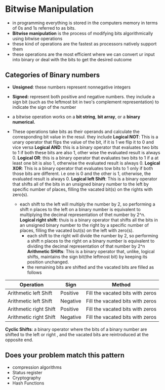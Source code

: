 # Bitwise Manipulation
- in programming everything is stored in the computers memory in terms of 0s and 1s referred to as bits.
- **Bitwise manipulation** is the process of modifying bits algorithmically using bitwise operations
- these kind of operations are the fastest as processors natively support them
- these operations are the most efficient where we can convert ur input into binary or deal with the bits to get the desired outcome

## Categories of Binary numbers
- **Unsigned**:  these numbers represent nonnegative integers
- **Signed:** represent both positive and negative numbers. they include a sign bit (such as the leftmost bit in two's complement representation) to indicate the sign of the number


- a bitwise operation works on a **bit string**, **bit array**, or a **binary numerical.**
- These operations take bits as their operands and calculate the corresponding bit value in the resul. they include
**Logical NOT**: This is a unary operator that flips the value of the bit, if it is 1 we flip it to 0 and vice versa
**Logical AND**: this is a binary operator that evaluates two bits to 1 if both these bits are also 1, other wise the evaluated result is always 0.
**Logical OR**: this is a binary operator that evaluates two bits to 1 if a at least one bit is also 1, otherwise the evaluated result is always 0.
**Logical XOR**: This is a binary operator that evaluates tow bits to 1 only if both those bits are different. i.e one is 0 and the other is 1, otherwise, the evaluated result is always 0.
**Logical left Shift**: This is a binary operator that shifts all of the bits in an unsigned binary number to the left by specific number of places, filling the vacated bit(s) on the rights with zero(s).
  - each shift to the left will multiply the number by 2, so performing a shift n places to the left on a binary number is equivalent to multiplying the decimal representation of thet number by 2^n.
**Logical right shift**: thuis is a binary operator that shifts all the bits in an unsigned binary number to the right by a specific number of places, filling the vacated but(s) on the left with zero(s).
    - each shift to the right will divide the number by 2, so performing a shift n places to the right on a binary number is equivalent to dividing the decimal representation of that number by 2^n
**Arithmetic SHifts**: This is a binary operator that, unlike, logical shifts, maintains the sign bit(the leftmost bit) by keeping its position unchanged.
    - the remaining bits are shifted and the vacated bits are filled as follows

| Operation              | Sign     | Method                             |
|------------------------|----------|------------------------------------|
| Arithmetic left Shift  | Positive | Fill the vacated bits with zeros   |
| Arithmetic left Shift  | Negative | Fill the vacated bits with zeros   |
| Arithmetic right Shift | Positive | Fill the vacated bits with zeros   |
| Arithmetic right Shift | Negative | Fill the vacated bits with zeros   |
**Cyclic Shifts**: a binary operator where the bits of a binary number are shifted to the left or right , and the vacated bits are reintroduced at the opposite end.


## Does your problem match this pattern
- compression algorithms
- Status register
- Cryptography
- Hash Functions